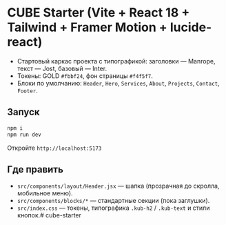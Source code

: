 # CUBE Starter (Vite + React 18 + Tailwind + Framer Motion + lucide-react)

- Стартовый каркас проекта с типографикой: заголовки — Manrope, текст — Jost, базовый — Inter.
- Токены: GOLD `#fbbf24`, фон страницы `#f4f5f7`.
- Блоки по умолчанию: `Header`, `Hero`, `Services`, `About`, `Projects`, `Contact`, `Footer`.

## Запуск
```bash
npm i
npm run dev
```
Откройте `http://localhost:5173`

## Где править
- `src/components/layout/Header.jsx` — шапка (прозрачная до скролла, мобильное меню).
- `src/components/blocks/*` — стандартные секции (пока заглушки).
- `src/index.css` — токены, типографика `.kub-h2` / `.kub-text` и стили кнопок.#   c u b e - s t a r t e r  
 